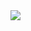 <img align="left" src="https://gist.github.com/marcosdrigus/4c236a1454de3fc5aa0574f1ca5fc4e2/raw/share.png"/>